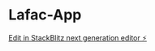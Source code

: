 # Lafac-App

[Edit in StackBlitz next generation editor ⚡️](https://stackblitz.com/~/github.com/Dev-Nadson/Lafac-App)